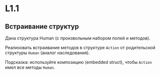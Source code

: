 
# L1.1
## Встраивание структур

Дана структура Human (с произвольным набором полей и методов).

Реализовать встраивание методов в структуре `Action` от родительской структуры `Human` (аналог наследования).

Подсказка: используйте композицию (embedded struct), чтобы `Action` имел все методы `Human`.


